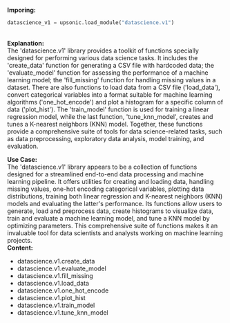 <b class="custom_code_highlight_green">Imporing:</b><br>
```python
datascience_v1 = upsonic.load_module("datascience.v1")
```
<br><b class="custom_code_highlight_green">Explanation:</b><br>The 'datascience.v1' library provides a toolkit of functions specially designed for performing various data science tasks. It includes the 'create_data' function for generating a CSV file with hardcoded data; the 'evaluate_model' function for assessing the performance of a machine learning model; the 'fill_missing' function for handling missing values in a dataset. There are also functions to load data from a CSV file ('load_data'), convert categorical variables into a format suitable for machine learning algorithms ('one_hot_encode') and plot a histogram for a specific column of data ('plot_hist'). The 'train_model' function is used for training a linear regression model, while the last function, 'tune_knn_model', creates and tunes a K-nearest neighbors (KNN) model. Together, these functions provide a comprehensive suite of tools for data science-related tasks, such as data preprocessing, exploratory data analysis, model training, and evaluation.

<b class="custom_code_highlight_green">Use Case:</b><br>The 'datascience.v1' library appears to be a collection of functions designed for a streamlined end-to-end data processing and machine learning pipeline. It offers utilities for creating and loading data, handling missing values, one-hot encoding categorical variables, plotting data distributions, training both linear regression and K-nearest neighbors (KNN) models and evaluating the latter's performance. Its functions allow users to generate, load and preprocess data, create histograms to visualize data, train and evaluate a machine learning model, and tune a KNN model by optimizing parameters. This comprehensive suite of functions makes it an invaluable tool for data scientists and analysts working on machine learning projects.
<br><b class="custom_code_highlight_green">Content:</b><br>
  - datascience.v1.create_data
  - datascience.v1.evaluate_model
  - datascience.v1.fill_missing
  - datascience.v1.load_data
  - datascience.v1.one_hot_encode
  - datascience.v1.plot_hist
  - datascience.v1.train_model
  - datascience.v1.tune_knn_model

